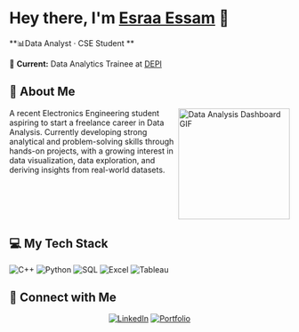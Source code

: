 # Hey there, I'm [Esraa Essam](https://esraa-essam-portfolio-rx9vq8o.gamma.site/) 👋

**📊Data Analyst · CSE Student **

💼 **Current:** Data Analytics Trainee at [DEPI](https://www.linkedin.com/company/digital-egypt-pioneers-initiative-depi/posts/?feedView=all)



## 🚀 About Me

<img align="right" src="https://cdn.dribbble.com/userupload/22131771/file/original-2e601bfaef0fea0afbce03f91ff296bd.gif" width="200" alt="Data Analysis Dashboard GIF"/>


A recent Electronics Engineering student aspiring to start a freelance career in Data Analysis. Currently developing strong analytical and problem-solving skills through hands-on projects, with a growing interest in data visualization, data exploration, and deriving insights from real-world datasets.



<br clear="right"/>

## 💻 My Tech Stack  

![C++](https://img.shields.io/badge/C++-00599C?logo=c%2b%2b&logoColor=white)
![Python](https://img.shields.io/badge/Python-3776AB?logo=python&logoColor=white)
![SQL](https://img.shields.io/badge/SQL-003B57?logo=database&logoColor=white)
![Excel](https://img.shields.io/badge/Excel-217346?logo=microsoft-excel&logoColor=white)
![Tableau](https://img.shields.io/badge/Tableau-E97627?logo=tableau&logoColor=white)





## 🔗 Connect with Me

<div align="center">
  
[![LinkedIn](https://img.shields.io/badge/LinkedIn-0077B5?style=for-the-badge&logo=linkedin&logoColor=white)](https://www.linkedin.com/in/إسراء-عصام/)
[![Portfolio](https://img.shields.io/badge/📊_Portfolio-000000?style=for-the-badge&logo=chart-bar&logoColor=white)](https://esraa-essam-portfolio-rx9vq8o.gamma.site/)

</div>
